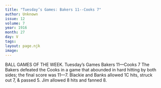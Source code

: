 ```yaml
---
title: "Tuesday’s Games: Bakers 11--Cooks 7"
author: Unknown
issue: 12
volume: 7
year: 1916
month: 27
day: V
tags:
layout: page.njk
image:
---
```

BALL GAMES OF THE WEEK.    Tuesday’s Games    Bakers 11—Cooks 7       The Bakers defeated the Cooks in a game that abounded in hard hitting by both sides; the final score was 11—7.       Blackie and Banks allowed 1C hits, struck out 7, & passed 5. Jim allowed 8 hits and fanned 8.    




